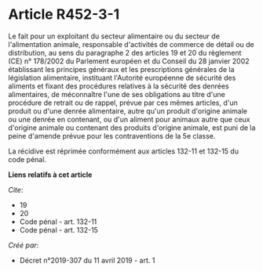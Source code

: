 # Article R452-3-1

Le fait pour un exploitant du secteur alimentaire ou du secteur de l'alimentation animale, responsable d'activités de
commerce de détail ou de distribution, au sens du paragraphe 2 des articles 19 et 20 du règlement (CE) n° 178/2002 du
Parlement européen et du Conseil du 28 janvier 2002 établissant les principes généraux et les prescriptions générales de la
législation alimentaire, instituant l'Autorité européenne de sécurité des aliments et fixant des procédures relatives à la
sécurité des denrées alimentaires, de méconnaître l'une de ses obligations au titre d'une procédure de retrait ou de rappel,
prévue par ces mêmes articles, d'un produit ou d'une denrée alimentaire, autre qu'un produit d'origine animale ou une denrée
en contenant, ou d'un aliment pour animaux autre que ceux d'origine animale ou contenant des produits d'origine animale, est
puni de la peine d'amende prévue pour les contraventions de la 5e classe.

La récidive est réprimée conformément aux articles 132-11 et 132-15 du code pénal.

**Liens relatifs à cet article**

_Cite_:

  - 19
  - 20
  - Code pénal - art. 132-11
  - Code pénal - art. 132-15

_Créé par_:

  - Décret n°2019-307 du 11 avril 2019 - art. 1
